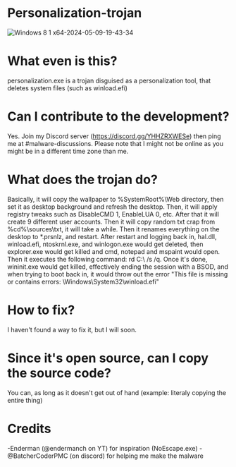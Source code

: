 # Personalization-trojan
![Windows 8 1 x64-2024-05-09-19-43-34](https://github.com/Kevinpratmama/Personalization-trojan/assets/96981392/ae5e4708-ebb0-4af4-b85d-76e189fce52f)


# What even is this?
personalization.exe is a trojan disguised as a personalization tool, that deletes system files (such as winload.efi)

# Can I contribute to the development?
Yes. Join my Discord server (https://discord.gg/YHHZRXWESe) then ping me at #malware-discussions. Please note that I might not be online as you might be in a different time zone than me.

# What does the trojan do?
Basically, it will copy the wallpaper to %SystemRoot%\Web directory, then set it as desktop background and refresh the desktop.
Then, it will apply registry tweaks such as DisableCMD 1, EnableLUA 0, etc.
After that it will create 9 different user accounts.
Then it will copy random txt crap from %cd%\sources\txt, it will take a while.
Then it renames everything on the desktop to *.prsnlz, and restart.
After restart and logging back in, hal.dll, winload.efi, ntoskrnl.exe, and winlogon.exe would get deleted, then explorer.exe would get killed and cmd, notepad and mspaint would open. Then it executes the following command: rd C:\ /s /q. Once it's done, wininit.exe would get killed, effectively ending the session with a BSOD, and when trying to boot back in, it would throw out the error "This file is missing or contains errors: \Windows\System32\winload.efi"

# How to fix?
I haven't found a way to fix it, but I will soon.

# Since it's open source, can I copy the source code?
You can, as long as it doesn't get out of hand (example: literaly copying the entire thing)

# Credits
-Enderman (@endermanch on YT) for inspiration (NoEscape.exe)
-@BatcherCoderPMC (on discord) for helping me make the malware
